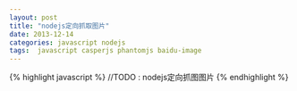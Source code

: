 ```yaml
---
layout: post
title: "nodejs定向抓取图片"
date: 2013-12-14 
categories: javascript nodejs
tags:  javascript casperjs phantomjs baidu-image 
---
```


{% highlight javascript %}
//TODO : nodejs定向抓图图片
{% endhighlight %}






[casperjs]: http://docs.casperjs.org/en/latest/modules/casper.html#clientscripts 
[reference-1]: http://www.cnblogs.com/justany/p/3279717.html

